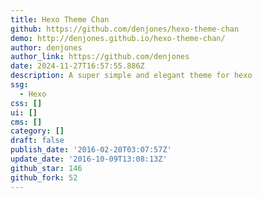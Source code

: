 ```yaml
---
title: Hexo Theme Chan
github: https://github.com/denjones/hexo-theme-chan
demo: http://denjones.github.io/hexo-theme-chan/
author: denjones
author_link: https://github.com/denjones
date: 2024-11-27T16:57:55.886Z
description: A super simple and elegant theme for hexo
ssg:
  - Hexo
css: []
ui: []
cms: []
category: []
draft: false
publish_date: '2016-02-20T03:07:57Z'
update_date: '2016-10-09T13:08:13Z'
github_star: 146
github_fork: 52
---
```

